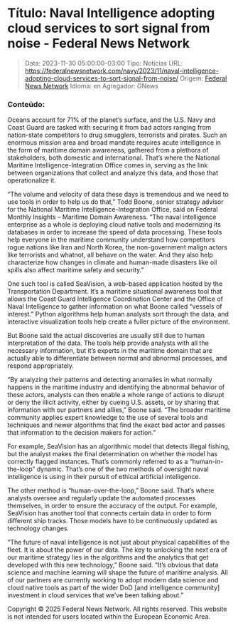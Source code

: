 # Título: Naval Intelligence adopting cloud services to sort signal from noise - Federal News Network

>Data: 2023-11-30 05:00:00-03:00
>Tipo: Notícias
>URL: https://federalnewsnetwork.com/navy/2023/11/naval-intelligence-adopting-cloud-services-to-sort-signal-from-noise/
>Origem: [Federal News Network](https://federalnewsnetwork.com)
>Idioma: en
>Agregador: GNews

### Conteúdo:

Oceans account for 71% of the planet’s surface, and the U.S. Navy and Coast Guard are tasked with securing it from bad actors ranging from nation-state competitors to drug smugglers, terrorists and pirates. Such an enormous mission area and broad mandate requires acute intelligence in the form of maritime domain awareness, gathered from a plethora of stakeholders, both domestic and international. That’s where the National Maritime Intelligence-Integration Office comes in, serving as the link between organizations that collect and analyze this data, and those that operationalize it.

“The volume and velocity of data these days is tremendous and we need to use tools in order to help us do that,” Todd Boone, senior strategy advisor for the National Maritime Intelligence-Integration Office, said on Federal Monthly Insights – Maritime Domain Awareness. “The naval intelligence enterprise as a whole is deploying cloud native tools and modernizing its databases in order to increase the speed of data processing. These tools help everyone in the maritime community understand how competitors rogue nations like Iran and North Korea, the non-government malign actors like terrorists and whatnot, all behave on the water. And they also help characterize how changes in climate and human-made disasters like oil spills also affect maritime safety and security.”

One such tool is called SeaVision, a web-based application hosted by the Transportation Department. It’s a maritime situational awareness tool that allows the Coast Guard Intelligence Coordination Center and the Office of Naval Intelligence to gather information on what Boone called “vessels of interest.” Python algorithms help human analysts sort through the data, and interactive visualization tools help create a fuller picture of the environment.

But Boone said the actual discoveries are usually still due to human interpretation of the data. The tools help provide analysts with all the necessary information, but it’s experts in the maritime domain that are actually able to differentiate between normal and abnormal processes, and respond appropriately.

“By analyzing their patterns and detecting anomalies in what normally happens in the maritime industry and identifying the abnormal behavior of these actors, analysts can then enable a whole range of actions to disrupt or deny the illicit activity, either by cueing U.S. assets, or by sharing that information with our partners and allies,” Boone said. “The broader maritime community applies expert knowledge to the use of several tools and techniques and newer algorithms that find the exact bad actor and passes that information to the decision makers for action.”

For example, SeaVision has an algorithmic model that detects illegal fishing, but the analyst makes the final determination on whether the model has correctly flagged instances. That’s commonly referred to as a “human-in-the-loop” dynamic. That’s one of the two methods of oversight naval intelligence is using in their pursuit of ethical artificial intelligence.

The other method is “human-over-the-loop,” Boone said. That’s where analysts oversee and regularly update the automated processes themselves, in order to ensure the accuracy of the output. For example, SeaVision has another tool that connects certain data in order to form different ship tracks. Those models have to be continuously updated as technology changes.

“The future of naval intelligence is not just about physical capabilities of the fleet. It is about the power of our data. The key to unlocking the next era of our maritime strategy lies in the algorithms and the analytics that get developed with this new technology,” Boone said. “It’s obvious that data science and machine learning will shape the future of maritime analysis. All of our partners are currently working to adopt modern data science and cloud native tools as part of the wider DoD [and intelligence community] investment in cloud services that we’ve been talking about.”

Copyright © 2025 Federal News Network. All rights reserved. This website is not intended for users located within the European Economic Area.
